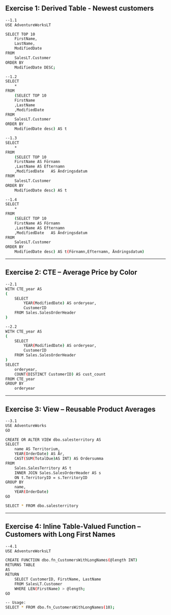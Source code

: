 
## Exercise 1: Derived Table - Newest customers

```bash
--1.1 
USE AdventureWorksLT

SELECT TOP 10
    FirstName,
    LastName,
    ModifiedDate
FROM
    SalesLT.Customer
ORDER BY
    ModifiedDate DESC;
```

```bash
--1.2 
SELECT
	*
FROM
	(SELECT	TOP 10
	FirstName 
	,LastName	
	,ModifiedDate	
FROM
	SalesLT.Customer	
ORDER BY 
	ModifiedDate desc) AS t
```

```bash
--1.3	
SELECT
	*
FROM
	(SELECT	TOP 10
	FirstName AS Förnamn
	,LastName AS Efternamn
	,ModifiedDate	AS Ändringsdatum
FROM
	SalesLT.Customer	
ORDER BY 
	ModifiedDate desc) AS t
```

```bash
--1.4	
SELECT
	*
FROM
	(SELECT	TOP 10
	FirstName AS Förnamn
	,LastName AS Efternamn
	,ModifiedDate	AS Ändringsdatum
FROM
	SalesLT.Customer	
ORDER BY 
	ModifiedDate desc) AS t(Förnamn,Efternamn, Ändringsdatum)
```

---

## Exercise 2: CTE – Average Price by Color

```bash
--2.1 
WITH CTE_year AS
(
	SELECT 
		YEAR(ModifiedDate) AS orderyear,
		CustomerID
	FROM Sales.SalesOrderHeader
)
```

```bash
--2.2
WITH CTE_year AS
(
	SELECT 
		YEAR(ModifiedDate) AS orderyear,
		CustomerID
	FROM Sales.SalesOrderHeader
)
SELECT 
	orderyear,
	COUNT(DISTINCT CustomerID) AS cust_count
FROM CTE_year
GROUP BY
	orderyear
```

---

## Exercise 3: View – Reusable Product Averages

```bash
--3.1
USE AdventureWorks
GO

CREATE OR ALTER VIEW dbo.salesterritory AS
SELECT
	name AS Territorium,
	YEAR(OrderDate) AS År,
	CAST(SUM(TotalDue)AS INT) AS Ordersumma
FROM
	Sales.SalesTerritory AS t
	INNER JOIN Sales.SalesOrderHeader AS s
	ON t.TerritoryID = s.TerritoryID
GROUP BY
	name,
	YEAR(OrderDate)
GO

SELECT * FROM dbo.salesterritory
```

---

## Exercise 4: Inline Table-Valued Function – Customers with Long First Names

```bash
--4.1 
USE AdventureWorksLT

CREATE FUNCTION dbo.fn_CustomersWithLongNames(@length INT)
RETURNS TABLE
AS
RETURN
    SELECT CustomerID, FirstName, LastName
    FROM SalesLT.Customer
    WHERE LEN(FirstName) > @length;
GO
```

```bash
-- Usage:
SELECT * FROM dbo.fn_CustomersWithLongNames(10);
```


